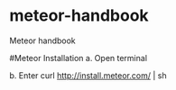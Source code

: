 # meteor-handbook
Meteor handbook

#Meteor Installation
a. Open terminal

b. Enter curl http://install.meteor.com/ | sh
